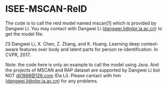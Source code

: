 # ISEE-MSCAN-ReID
The code is to call the reid model named mscan[1] which is provided by Dangwei Li. You may contact with Dangwei Li (dangwei.li@nlpr.ia.ac.cn) to get the model file.

[1] Dangwei Li, X. Chen, Z. Zhang, and K. Huang. Learning deep context-aware features over body and latent parts for person re-identification. In CVPR, 2017.

Note: the code here is only an example to call the model using Java. And the projects of MSCAN and RAP dataset are supported by Dangwei Li but NOT dli1988@126.com (Da Li). Please cantact with him (dangwei.li@nlpr.ia.ac.cn) for any problems.

